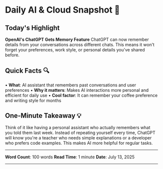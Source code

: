 # Daily AI & Cloud Snapshot 📡

## Today's Highlight

**OpenAI's ChatGPT Gets Memory Feature**
ChatGPT can now remember details from your conversations across different chats. This means it won't forget your preferences, work style, or personal details you've shared before.

## Quick Facts 🔍

• **What**: AI assistant that remembers past conversations and user preferences
• **Why it matters**: Makes AI interactions more personal and efficient for daily use
• **Cool factor**: It can remember your coffee preference and writing style for months

## One-Minute Takeaway 💡

Think of it like having a personal assistant who actually remembers what you told them last week. Instead of repeating yourself every time, ChatGPT will know you're a teacher who needs simple explanations or a developer who prefers code examples. This makes AI more helpful for regular tasks.

---

**Word Count**: 100 words
**Read Time**: 1 minute
**Date**: July 13, 2025

---